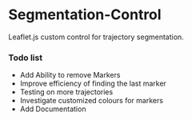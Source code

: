 # Segmentation-Control
Leaflet.js custom control for trajectory segmentation.
<h3>Todo list</h3>
<ul> 
  <li>Add Ability to remove Markers</li>
  <li>Improve efficiency of finding the last marker</li>
  <li>Testing on more trajectories</li>
  <li>Investigate customized colours for markers</li>
  <li>Add Documentation</li>
</ul>
